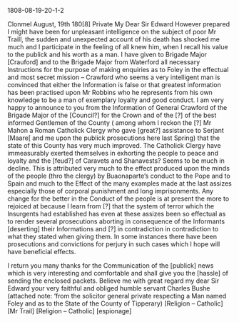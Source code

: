 1808-08-19-20-1-2

Clonmel August, 19th 180[8]	Private
My Dear Sir Edward
However prepared I might have been for unpleasant intelligence on the subject of poor Mr Traill, the sudden and unexpected account of his death has shocked me much and I participate in the feeling of all knew him, when I recall his value to the publick and his worth as a man.
I have given to Brigade Major [Crauford] and to the Brigade Major from Waterford all necessary Instructions for the purpose of making enquiries as to Foley in the effectual and most secret mission – Crawford who seems a very intelligent man is convinced that either the Information is false or that greatest information has been practised upon Mr Robbins who he represents from his own knowledge to be a man of exemplary loyalty and good conduct.
I am very happy to announce to you from the Information of General Crawford of the Brigade Major of the [Council?] for the Crown and of the [?] of the best informed Gentlemen of the County  ( among whom I reckon the [?] Mr Mahon a Roman Catholick Clergy who gave [great?] assistance to Serjant [Maare[ and me upon the publick prosecutions here last Spring) that the state of this County has very much improved.  The Catholick Clergy have immeasurably exerted themselves in exhorting the people to peace and loyalty and the [feud?] of Caravets and Shanavests? Seems to be much in decline.  This is attributed very much to the effect produced upon the minds of the people (thro the clergy) by Buaonaparte’s conduct to the Pope and to Spain and much to the Effect of the many examples made at the last assizes especially those of corporal punishment and long imprisonments.  Any change for the better in the Conduct of the people is at present the more to rejoiced at because I learn from [?]  that the system of terror which the Insurgents had established has even at these assizes been so effectual as to render several prosecutions aborting in consequence of the Informants [deserting] their Informations and [?] in contradiction in contradiction to what they stated when giving them.  In some instances there have been prosecutions and convictions for perjury in such cases which I hope will have beneficial effects.

I return you many thanks for the Communication of the [publick] news which is very interesting and comfortable and shall give you the [hassle] of sending the enclosed packets.
Believe me with great regard my dear Sir Edward your very faithful and obliged humble servant
Charles Bushe
(attached note: ‘from the solicitor general private respecting a Man named Foley and  as to the State of the County of Tipperary)
[Religion – Catholic] [Mr Trail] [Religion – Catholic] [espionage]

